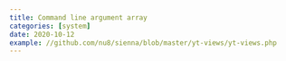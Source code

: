 ```yaml
---
title: Command line argument array
categories: [system]
date: 2020-10-12
example: //github.com/nu8/sienna/blob/master/yt-views/yt-views.php
---
```

